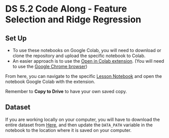 # DS 5.2 Code Along - Feature Selection and Ridge Regression

## Set Up

- To use these notebooks on Google Colab, you will need to download or clone the repository and upload the specific notebook to Colab.
- An easier approach is to use the [Open in Colab extension](https://chrome.google.com/webstore/detail/open-in-colab/iogfkhleblhcpcekbiedikdehleodpjo?hl=en). (You will need to use the [Google Chrome browser](https://www.google.com/chrome/))

From here, you can navigate to the specific [Lesson Notebook](https://github.com/bloominstituteoftechnology/ds_code_along_unit_2/blob/main/DS_5.2_Feature_Selection_and_Ridge_Regression/starter_notebook/DS_5.2-Learner.ipynb) and open the notebook Google Colab with the extension.

Remember to **Copy to Drive** to have your own saved copy.

## Dataset

If you are working locally on your computer, you will have to download the entire dataset from [Here](https://github.com/bloominstituteoftechnology/ds_code_along_unit_2/tree/main/data/flight), and then update the ```DATA_PATH``` variable in the notebook to the location where it is saved on your computer. 

